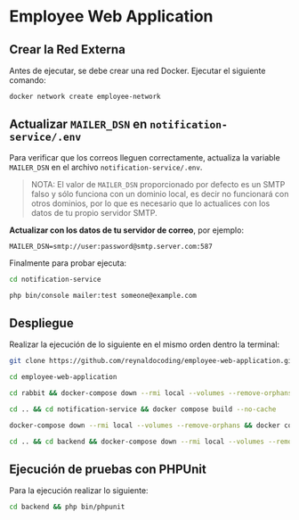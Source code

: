 # Employee Web Application

## Crear la Red Externa

Antes de ejecutar, se debe crear una red Docker. Ejecutar el siguiente comando:

```bash
docker network create employee-network
```

## Actualizar `MAILER_DSN` en `notification-service/.env`

Para verificar que los correos lleguen correctamente, actualiza la variable `MAILER_DSN` en el archivo `notification-service/.env`.

> NOTA: El valor de `MAILER_DSN` proporcionado por defecto es un SMTP falso y sólo funciona con un dominio local, es decir no funcionará con otros dominios, por lo que es necesario que lo actualices con los datos de tu propio servidor SMTP.

**Actualizar con los datos de tu servidor de correo**, por ejemplo:

```env
MAILER_DSN=smtp://user:password@smtp.server.com:587
```

Finalmente para probar ejecuta:

```bash
cd notification-service

php bin/console mailer:test someone@example.com
```

## Despliegue

Realizar la ejecución de lo siguiente en el mismo orden dentro la terminal:

```bash
git clone https://github.com/reynaldocoding/employee-web-application.git

cd employee-web-application
```

```bash
cd rabbit && docker-compose down --rmi local --volumes --remove-orphans && docker compose up --pull always -d --wait
```

```bash
cd .. && cd notification-service && docker compose build --no-cache

docker-compose down --rmi local --volumes --remove-orphans && docker compose up --pull always -d --wait
```

```bash
cd .. && cd backend && docker-compose down --rmi local --volumes --remove-orphans && docker compose up --pull always -d --wait
```

## Ejecución de pruebas con PHPUnit

Para la ejecución realizar lo siguiente:

```bash
cd backend && php bin/phpunit
```
